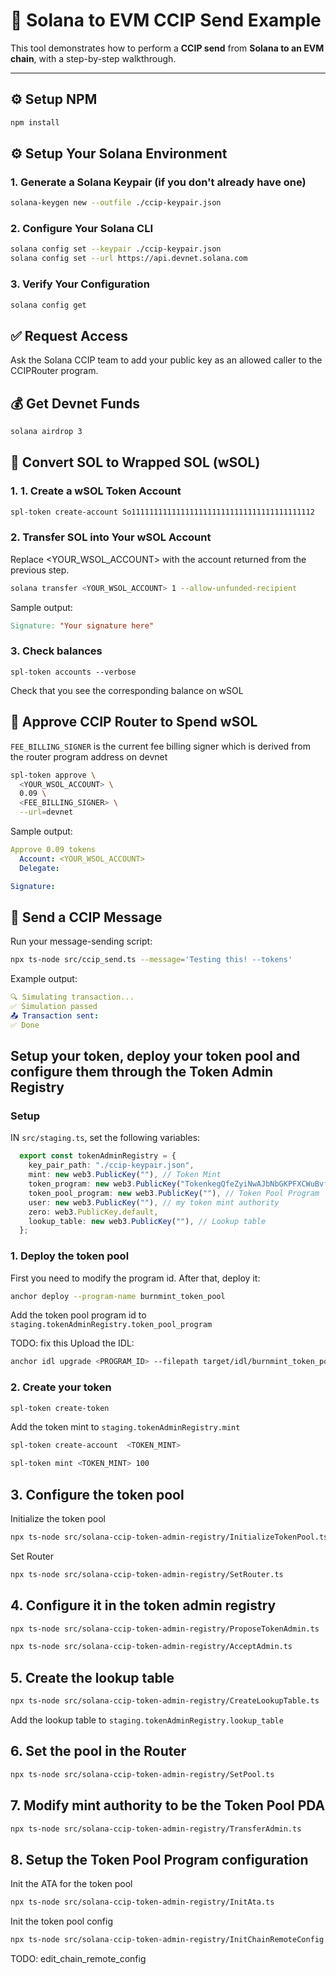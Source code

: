 # 🔁 Solana to EVM CCIP Send Example

This tool demonstrates how to perform a **CCIP send** from **Solana to an EVM chain**, with a step-by-step walkthrough.

---

## ⚙️ Setup NPM

```bash
npm install
```

## ⚙️ Setup Your Solana Environment

### 1. Generate a Solana Keypair (if you don't already have one)

```bash
solana-keygen new --outfile ./ccip-keypair.json
```

### 2. Configure Your Solana CLI

```bash
solana config set --keypair ./ccip-keypair.json
solana config set --url https://api.devnet.solana.com
```

### 3. Verify Your Configuration

```bash
solana config get
```

## ✅ Request Access

Ask the Solana CCIP team to add your public key as an allowed caller to the CCIPRouter program.

## 💰 Get Devnet Funds

```bash
solana airdrop 3
```

## 🔁 Convert SOL to Wrapped SOL (wSOL)

### 1. 1. Create a wSOL Token Account

```bash
spl-token create-account So11111111111111111111111111111111111111112
```

### 2. Transfer SOL into Your wSOL Account

Replace <YOUR_WSOL_ACCOUNT> with the account returned from the previous step.

```bash
solana transfer <YOUR_WSOL_ACCOUNT> 1 --allow-unfunded-recipient
```

Sample output:

```makefile
Signature: "Your signature here"
```

### 3. Check balances

```bach
spl-token accounts --verbose
```

Check that you see the corresponding balance on wSOL

## 🧾 Approve CCIP Router to Spend wSOL

`FEE_BILLING_SIGNER` is the current fee billing signer which is derived from the router program address on devnet

```bash
spl-token approve \
  <YOUR_WSOL_ACCOUNT> \
  0.09 \
  <FEE_BILLING_SIGNER> \
  --url=devnet
```

Sample output:

```yaml
Approve 0.09 tokens
  Account: <YOUR_WSOL_ACCOUNT>
  Delegate:

Signature:
```

## 🚀 Send a CCIP Message

Run your message-sending script:

```bash
npx ts-node src/ccip_send.ts --message='Testing this! --tokens'
```

Example output:

```yaml
🔍 Simulating transaction...
✅ Simulation passed
📤 Transaction sent:
✅ Done
```


## Setup your token, deploy your token pool and configure them through the Token Admin Registry

### Setup
IN `src/staging.ts`, set the following variables:

```typescript
  export const tokenAdminRegistry = {
    key_pair_path: "./ccip-keypair.json",
    mint: new web3.PublicKey(""), // Token Mint
    token_program: new web3.PublicKey("TokenkegQfeZyiNwAJbNbGKPFXCWuBvf9Ss623VQ5DA"), // spl token program
    token_pool_program: new web3.PublicKey(""), // Token Pool Program
    user: new web3.PublicKey(""), // my token mint authority
    zero: web3.PublicKey.default,
    lookup_table: new web3.PublicKey(""), // Lookup table
  };
```

### 1. Deploy the token pool

First you need to modify the program id. After that, deploy it:

```bash
anchor deploy --program-name burnmint_token_pool
```

Add the token pool program id to `staging.tokenAdminRegistry.token_pool_program`

TODO: fix this
Upload the IDL:

```bash
anchor idl upgrade <PROGRAM_ID> --filepath target/idl/burnmint_token_pool.json
```


### 2. Create your token


```bash
spl-token create-token
```

Add the token mint to `staging.tokenAdminRegistry.mint`

```bash
spl-token create-account  <TOKEN_MINT>
```


```bash
spl-token mint <TOKEN_MINT> 100
```


## 3. Configure the token pool

Initialize the token pool

```bash
npx ts-node src/solana-ccip-token-admin-registry/InitializeTokenPool.ts
```

Set Router
```bash
npx ts-node src/solana-ccip-token-admin-registry/SetRouter.ts
```

## 4. Configure it in the token admin registry

```bash
npx ts-node src/solana-ccip-token-admin-registry/ProposeTokenAdmin.ts
```

```bash
npx ts-node src/solana-ccip-token-admin-registry/AcceptAdmin.ts
```


## 5. Create the lookup table

```bash
npx ts-node src/solana-ccip-token-admin-registry/CreateLookupTable.ts
```

Add the lookup table to `staging.tokenAdminRegistry.lookup_table`

## 6. Set the pool in the Router

```bash
npx ts-node src/solana-ccip-token-admin-registry/SetPool.ts
```

## 7. Modify mint authority to be the Token Pool PDA

```bash
npx ts-node src/solana-ccip-token-admin-registry/TransferAdmin.ts
```

## 8. Setup the Token Pool Program configuration

Init the ATA for the token pool

```bash
npx ts-node src/solana-ccip-token-admin-registry/InitAta.ts
```

Init the token pool config

```bash
npx ts-node src/solana-ccip-token-admin-registry/InitChainRemoteConfig.ts
```

TODO: edit_chain_remote_config

